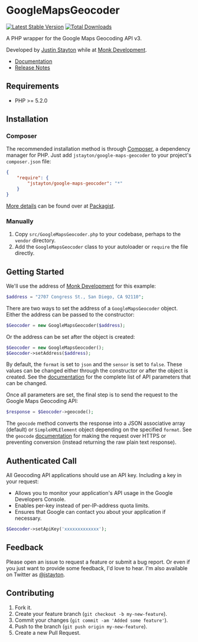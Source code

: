 GoogleMapsGeocoder
==================

[![Latest Stable Version](https://poser.pugx.org/jstayton/google-maps-geocoder/v/stable.png)](https://packagist.org/packages/jstayton/google-maps-geocoder)
[![Total Downloads](https://poser.pugx.org/jstayton/google-maps-geocoder/downloads.png)](https://packagist.org/packages/jstayton/google-maps-geocoder)

A PHP wrapper for the Google Maps Geocoding API v3.

Developed by [Justin Stayton](http://twitter.com/jstayton) while at
[Monk Development](http://monkdev.com).

*   [Documentation](http://jstayton.github.io/GoogleMapsGeocoder/classes/GoogleMapsGeocoder.html)
*   [Release Notes](https://github.com/jstayton/GoogleMapsGeocoder/wiki/Release-Notes)

Requirements
------------

*   PHP >= 5.2.0

Installation
------------

### Composer

The recommended installation method is through
[Composer](http://getcomposer.org/), a dependency manager for PHP. Just add
`jstayton/google-maps-geocoder` to your project's `composer.json` file:

```json
{
    "require": {
        "jstayton/google-maps-geocoder": "*"
    }
}
```

[More details](http://packagist.org/packages/jstayton/google-maps-geocoder) can
be found over at [Packagist](http://packagist.org).

### Manually

1.  Copy `src/GoogleMapsGeocoder.php` to your codebase, perhaps to the `vendor`
    directory.
2.  Add the `GoogleMapsGeocoder` class to your autoloader or `require` the file
    directly.

Getting Started
---------------

We'll use the address of [Monk Development](http://monkdev.com) for this
example:

```php
$address = "2707 Congress St., San Diego, CA 92110";
```

There are two ways to set the address of a `GoogleMapsGeocoder` object. Either
the address can be passed to the constructor:

```php
$Geocoder = new GoogleMapsGeocoder($address);
```

Or the address can be set after the object is created:

```php
$Geocoder = new GoogleMapsGeocoder();
$Geocoder->setAddress($address);
```

By default, the `format` is set to `json` and the `sensor` is set to `false`.
These values can be changed either through the constructor or after the object
is created. See the
[documentation](http://jstayton.github.io/GoogleMapsGeocoder/classes/GoogleMapsGeocoder.html)
for the complete list of API parameters that can be changed.

Once all parameters are set, the final step is to send the request to the
Google Maps Geocoding API:

```php
$response = $Geocoder->geocode();
```

The `geocode` method converts the response into a JSON associative array
(default) or `SimpleXMLElement` object depending on the specified `format`. See
the `geocode`
[documentation](http://jstayton.github.io/GoogleMapsGeocoder/classes/GoogleMapsGeocoder.html#method_geocode)
for making the request over HTTPS or preventing conversion (instead returning
the raw plain text response).

Authenticated Call
--------

All Geocoding API applications should use an API key. Including a key in your request:

- Allows you to monitor your application's API usage in the Google Developers Console.
- Enables per-key instead of per-IP-address quota limits.
- Ensures that Google can contact you about your application if necessary.

```php
$Geocoder->setApiKey('xxxxxxxxxxxxx');
```

Feedback
--------

Please open an issue to request a feature or submit a bug report. Or even if
you just want to provide some feedback, I'd love to hear. I'm also available on
Twitter as [@jstayton](http://twitter.com/jstayton).

Contributing
------------

1.  Fork it.
2.  Create your feature branch (`git checkout -b my-new-feature`).
3.  Commit your changes (`git commit -am 'Added some feature'`).
4.  Push to the branch (`git push origin my-new-feature`).
5.  Create a new Pull Request.

